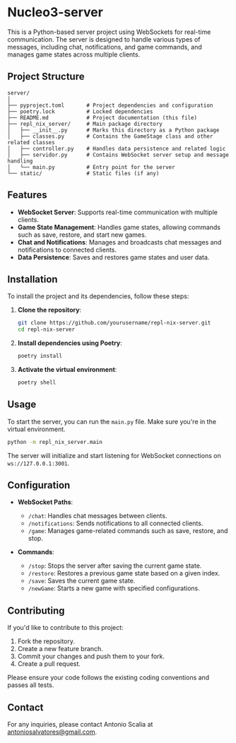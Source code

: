 # Nucleo3-server

This is a Python-based server project using WebSockets for real-time communication. The server is designed to handle various types of messages, including chat, notifications, and game commands, and manages game states across multiple clients.

## Project Structure

```
server/
│
├── pyproject.toml       # Project dependencies and configuration
├── poetry.lock          # Locked dependencies
├── README.md            # Project documentation (this file)
├── repl_nix_server/     # Main package directory
│   ├── __init__.py      # Marks this directory as a Python package
│   ├── classes.py       # Contains the GameStage class and other related classes
│   ├── controller.py    # Handles data persistence and related logic
│   ├── servidor.py      # Contains WebSocket server setup and message handling
│   └── main.py          # Entry point for the server
└── static/              # Static files (if any)
```

## Features

- **WebSocket Server**: Supports real-time communication with multiple clients.
- **Game State Management**: Handles game states, allowing commands such as save, restore, and start new games.
- **Chat and Notifications**: Manages and broadcasts chat messages and notifications to connected clients.
- **Data Persistence**: Saves and restores game states and user data.

## Installation

To install the project and its dependencies, follow these steps:

1. **Clone the repository**:

   ```bash
   git clone https://github.com/yourusername/repl-nix-server.git
   cd repl-nix-server
   ```

2. **Install dependencies using Poetry**:

   ```bash
   poetry install
   ```

3. **Activate the virtual environment**:

   ```bash
   poetry shell
   ```

## Usage

To start the server, you can run the `main.py` file. Make sure you're in the virtual environment.

```bash
python -m repl_nix_server.main
```

The server will initialize and start listening for WebSocket connections on `ws://127.0.0.1:3001`.

## Configuration

- **WebSocket Paths**:
  - `/chat`: Handles chat messages between clients.
  - `/notifications`: Sends notifications to all connected clients.
  - `/game`: Manages game-related commands such as save, restore, and stop.

- **Commands**:
  - `/stop`: Stops the server after saving the current game state.
  - `/restore`: Restores a previous game state based on a given index.
  - `/save`: Saves the current game state.
  - `/newGame`: Starts a new game with specified configurations.

## Contributing

If you'd like to contribute to this project:

1. Fork the repository.
2. Create a new feature branch.
3. Commit your changes and push them to your fork.
4. Create a pull request.

Please ensure your code follows the existing coding conventions and passes all tests.


## Contact

For any inquiries, please contact Antonio Scalia at [antoniosalvatores@gmail.com](mailto:antoniosalvatores@gmail.com).
